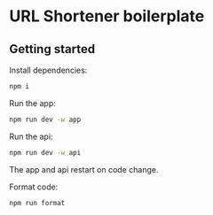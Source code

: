 # URL Shortener boilerplate

## Getting started

Install dependencies:

```bash
npm i
```

Run the app:

```bash
npm run dev -w app
```

Run the api:

```bash
npm run dev -w api
```

The app and api restart on code change.

Format code:
```bash
npm run format
```